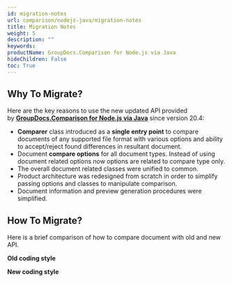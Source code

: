 ```yaml
---
id: migration-notes
url: comparison/nodejs-java/migration-notes
title: Migration Notes
weight: 5
description: ""
keywords:
productName: GroupDocs.Comparison for Node.js via Java
hideChildren: False
toc: True
---
```


## Why To Migrate?

Here are the key reasons to use the new updated API provided by **[GroupDocs.Comparison for Node.js via Java](https://products.groupdocs.com/comparison/nodejs-java)** since version 20.4:

- **Comparer** class introduced as a **single entry point** to compare documents of any supported file format with various options and ability to accept/reject found differences in resultant document.
- Document **compare options** for all document types. Instead of using document related options now options are related to compare type only.
- The overall document related classes were unified to common.
- Product architecture was redesigned from scratch in order to simplify passing options and classes to manipulate comparison.
- Document information and preview generation procedures were simplified.

## How To Migrate? 

Here is a brief comparison of how to compare document with old and new API.

**Old coding style**

<script src="https://gist.github.com/groupdocs-comparison-gists/e2edd2208e2c0cec2a3807160d850c0e.js"></script>

**New coding style**

<script src="https://gist.github.com/groupdocs-comparison-gists/2d026c76b30856c2e86c0a27df28b236.js"></script>
